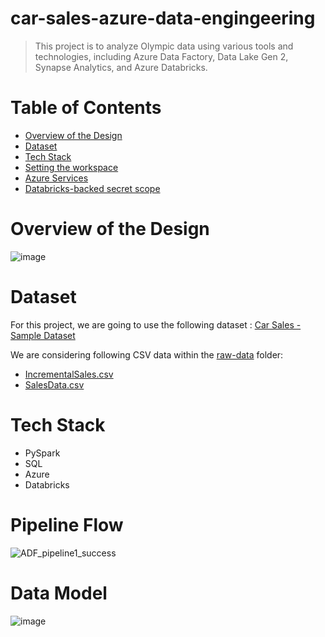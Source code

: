 # car-sales-azure-data-engingeering 

> This project is to analyze Olympic data using various tools and technologies, including Azure Data Factory, Data Lake Gen 2, Synapse Analytics, and Azure Databricks.

# Table of Contents
- [Overview of the Design](#overview-of-the-design)
- [Dataset](#Dataset)
- [Tech Stack](#Tech-Stack)
- [Setting the workspace](#setting-the-workspace)
- [Azure Services](#Azure-Services)
- [Databricks-backed secret scope](#Databricks-backed-secret-scope)


# <a name="overview-of-the-design"></a> Overview of the Design
![image](https://github.com/user-attachments/assets/673a9717-51d7-4f72-bab1-ef489903f796)


# <a name="Dataset"></a>Dataset
For this project, we are going to use the following dataset : [Car Sales - Sample Dataset](https://tableauserverguru.wordpress.com/sample-data-sets/) 

We are considering following CSV data within the [raw-data](https://github.com/nk3099/car-sales-azure-data-engingeering/tree/main/raw-data) folder:
- [IncrementalSales.csv](https://github.com/nk3099/car-sales-azure-data-engingeering/blob/main/raw-data/IncrementalSales.csv)
- [SalesData.csv](https://github.com/nk3099/car-sales-azure-data-engingeering/blob/main/raw-data/SalesData.csv)

# <a name="Tech-Stack"></a>Tech Stack
- PySpark
- SQL
- Azure
- Databricks

# <a name="pipeline-flow"></a> Pipeline Flow

![ADF_pipeline1_success](https://github.com/user-attachments/assets/36b3a47f-b52d-45f5-a965-93f7c31fc221)

# <a name="data-model"></a> Data Model
![image](https://github.com/user-attachments/assets/516dd6c0-721b-45d6-8e32-316577ba9d94)


